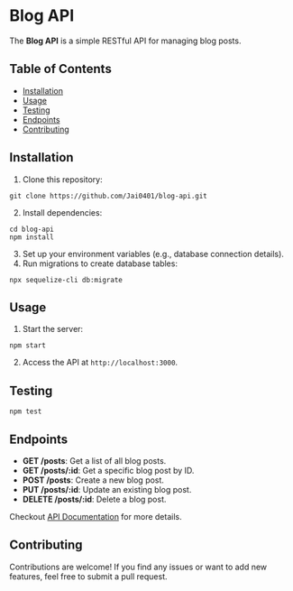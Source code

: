 # Blog API

The **Blog API** is a simple RESTful API for managing blog posts.

## Table of Contents
- [Installation](#installation)
- [Usage](#usage)
- [Testing](#testing)
- [Endpoints](#endpoints)
- [Contributing](#contributing)

## Installation

1. Clone this repository:
  ```
  git clone https://github.com/Jai0401/blog-api.git
  ```
2. Install dependencies:
  ```
  cd blog-api
  npm install
  ```
3. Set up your environment variables (e.g., database connection details).
4. Run migrations to create database tables:
```
npx sequelize-cli db:migrate
```

## Usage

1. Start the server:
  ```
  npm start
  ```

2. Access the API at `http://localhost:3000`.

## Testing
```
npm test
```

## Endpoints

- **GET /posts**: Get a list of all blog posts.
- **GET /posts/:id**: Get a specific blog post by ID.
- **POST /posts**: Create a new blog post.
- **PUT /posts/:id**: Update an existing blog post.
- **DELETE /posts/:id**: Delete a blog post.

Checkout [API Documentation](https://github.com/Jai0401/blog-api/blob/master/API%20Documentation.md) for more details.

## Contributing

Contributions are welcome! If you find any issues or want to add new features, feel free to submit a pull request.
